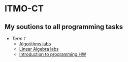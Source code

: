 # ITMO-CT

## My soutions to all programming tasks

* *Term 1*
	* [Algorithms labs](Term1/Algorithms)
	* [Linear Algebra labs](Term1/LinearAlgebra)
	* [Introduction to programming HW](Term1/Prog)
